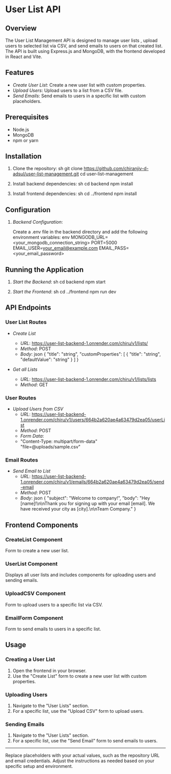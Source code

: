 # User List API

## Overview

The User List Management API is designed to manage user lists , upload users to selected list via CSV, and send emails to users on that created list. The API is built using Express.js and MongoDB, with the frontend developed in React and Vite.

## Features

- *Create User List*: Create a new user list with custom properties.
- *Upload Users*: Upload users to a list from a CSV file.
- *Send Emails*: Send emails to users in a specific list with custom placeholders.

## Prerequisites

- Node.js
- MongoDB
- npm or yarn

## Installation

1. Clone the repository:
   sh
   git clone https://github.com/chiranjiv-d-adsul/user-list-management.git
   cd user-list-management
   

2. Install backend dependencies:
   sh
   cd backend
   npm install
   

3. Install frontend dependencies:
   sh
   cd ../frontend
   npm install
   

## Configuration

1. *Backend Configuration*:

   Create a .env file in the backend directory and add the following environment variables:
   env
   MONGODB_URL=<your_mongodb_connection_string>
   PORT=5000
   EMAIL_USER=<your_email@example.com>
   EMAIL_PASS=<your_email_password>
   

## Running the Application

1. *Start the Backend*:
   sh
   cd backend
   npm start
   

2. *Start the Frontend*:
   sh
   cd ../frontend
   npm run dev
   

## API Endpoints

### User List Routes

- *Create List*
  - *URL*: https://user-list-backend-1.onrender.com/chiru/v1/lists/
  - *Method*: POST
  - *Body*:
    json
    {
      "title": "string",
      "customProperties": [
        {
          "title": "string",
          "defaultValue": "string"
        }
      ]
    }
    

- *Get all Lists*
  - *URL*: https://user-list-backend-1.onrender.com/chiru/v1/lists/lists
  - *Method*: GET

### User Routes

- *Upload Users from CSV*
  - *URL*: https://user-list-backend-1.onrender.com/chiru/v1/users/664b2a620ae4a63479d2ea05/userList
  - *Method*: POST
  - *Form Data*:
  - "Content-Type: multipart/form-data" \
    "file=@uploads/sample.csv"

### Email Routes

- *Send Email to List*
  - *URL*: https://user-list-backend-1.onrender.com/chiru/v1/emails/664b2a620ae4a63479d2ea05/send-email
  - *Method*: POST
  - *Body*:
    json
  {
  "subject": "Welcome to company!",
  "body": "Hey [name]!\n\nThank you for signing up with your email [email]. We have received your city as [city].\n\nTeam Company."
}
    

## Frontend Components

### CreateList Component

Form to create a new user list.

### UserList Component

Displays all user lists and includes components for uploading users and sending emails.

### UploadCSV Component

Form to upload users to a specific list via CSV.

### EmailForm Component

Form to send emails to users in a specific list.

## Usage

### Creating a User List

1. Open the frontend in your browser.
2. Use the "Create List" form to create a new user list with custom properties.

### Uploading Users

1. Navigate to the "User Lists" section.
2. For a specific list, use the "Upload CSV" form to upload users.

### Sending Emails

1. Navigate to the "User Lists" section.
2. For a specific list, use the "Send Email" form to send emails to users.


---

Replace placeholders with your actual values, such as the repository URL and email credentials. Adjust the instructions as needed based on your specific setup and environment.


